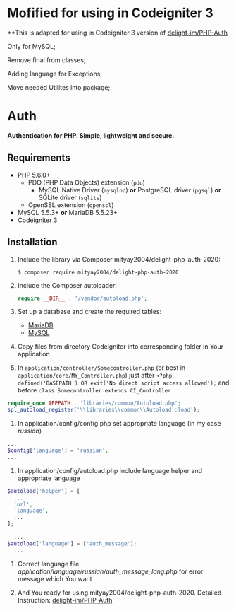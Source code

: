 
# Mofified for using in Codeigniter 3

**This is adapted for using in Codeigniter 3 version of [delight-im/PHP-Auth](https://github.com/delight-im/PHP-Auth)

Only for MySQL;

Remove final from classes;

Adding language for Exceptions;

Move needed Utilites into package;



# Auth

**Authentication for PHP. Simple, lightweight and secure.**


## Requirements

 * PHP 5.6.0+
   * PDO (PHP Data Objects) extension (`pdo`)
     * MySQL Native Driver (`mysqlnd`) **or** PostgreSQL driver (`pgsql`) **or** SQLite driver (`sqlite`)
   * OpenSSL extension (`openssl`)
 * MySQL 5.5.3+ **or** MariaDB 5.5.23+
 * Codeigniter 3
 
## Installation
 1. Include the library via Composer mityay2004/delight-php-auth-2020:

    ```
    $ composer require mityay2004/delight-php-auth-2020
    ```

 1. Include the Composer autoloader:

    ```php
    require __DIR__ . '/vendor/autoload.php';
    ```

 1. Set up a database and create the required tables:

    * [MariaDB](Database/MySQL.sql)
    * [MySQL](Database/MySQL.sql)

1. Copy files from directory Codeigniter into corresponding folder in Your application

1. In `application/controller/Somecontroller.php` (or best in `application/core/MY_Controller.php`) just after `<?php defined('BASEPATH') OR exit('No direct script access allowed');` and before `class Somecontroller extends CI_Controller`

  ```php
  require_once APPPATH . 'libraries/common/Autoload.php';
  spl_autoload_register('\\libraries\\common\\Autoload::load');
  ```

1. In application/config/config.php set appropriate language (in my case *russian*)

```php
...
$config['language']	= 'russian';
...
```

1. In application/config/autoload.php include language helper and appropriate language 

  ```php
$autoload['helper'] = [
    ...
    'url',
    'language',
    ...
];
    
    ...
$autoload['language'] = ['auth_message'];
    ...
  ```

1. Correct language file *application/language/russian/auth_message_lang.php* for error message which You want

1. And You ready for using mityay2004/delight-php-auth-2020. Detailed Instruction: [delight-im/PHP-Auth](https://github.com/delight-im/PHP-Auth) 
